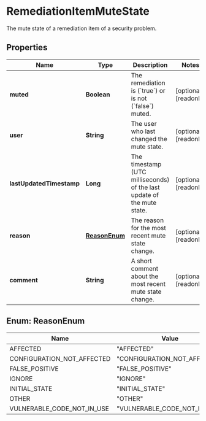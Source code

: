 

# RemediationItemMuteState

The mute state of a remediation item of a security problem.

## Properties

| Name | Type | Description | Notes |
|------------ | ------------- | ------------- | -------------|
|**muted** | **Boolean** | The remediation is (&#x60;true&#x60;) or is not (&#x60;false&#x60;) muted. |  [optional] [readonly] |
|**user** | **String** | The user who last changed the mute state. |  [optional] [readonly] |
|**lastUpdatedTimestamp** | **Long** | The timestamp (UTC milliseconds) of the last update of the mute state. |  [optional] [readonly] |
|**reason** | [**ReasonEnum**](#ReasonEnum) | The reason for the most recent mute state change. |  [optional] [readonly] |
|**comment** | **String** | A short comment about the most recent mute state change. |  [optional] [readonly] |



## Enum: ReasonEnum

| Name | Value |
|---- | -----|
| AFFECTED | &quot;AFFECTED&quot; |
| CONFIGURATION_NOT_AFFECTED | &quot;CONFIGURATION_NOT_AFFECTED&quot; |
| FALSE_POSITIVE | &quot;FALSE_POSITIVE&quot; |
| IGNORE | &quot;IGNORE&quot; |
| INITIAL_STATE | &quot;INITIAL_STATE&quot; |
| OTHER | &quot;OTHER&quot; |
| VULNERABLE_CODE_NOT_IN_USE | &quot;VULNERABLE_CODE_NOT_IN_USE&quot; |




